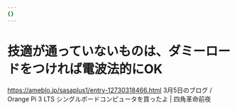 ```yaml
---
{}
---
```

# 技適が通っていないものは、ダミーロードをつければ電波法的にOK

https://ameblo.jp/sasaplus1/entry-12730318466.html 3月5日のブログ / Orange Pi 3 LTS シングルボードコンピュータを買ったよ | 四角革命前夜